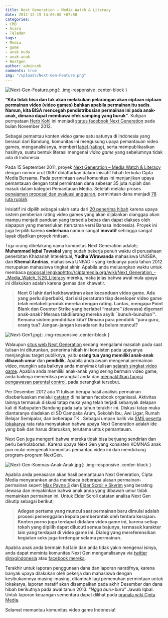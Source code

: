 ```yaml
---
title: Next Generation – Media Watch & Literacy
date: 2012-12-19 14:05:00 +07:00
categories:
- CMB
- Acara
- Teladan
tags:
- Media
- game
- anak muda
- anak-anak
- Nextgen
author: admincmb
comments: true
img: "/uploads/Next-Gen-Feature.png"
---
```


![Next-Gen-Feature.png](/uploads/Next-Gen-Feature.png){: .img-responsive .center-block }

**“Kita tidak bisa dan tak akan melakukan pelarangan akan ciptaan ciptaan permainan video (video games) bahkan apabila permainan itu sadis. Namun, kita BISA mencegah pendistribusian permainan ini pada anak-anak, dimana dapat membawa efek samping yang buruk”**. Kutipan pernyataan [Herb Kohl](http://www.kohl.senate.gov/) ini menjadi [status facebook Next Generation](http://www.facebook.com/nxgindonesia/posts/508960595805291) pada bulan November 2012.

Sebagai pemantau konten video game satu satunya di Indonesia yang berasal dari Bandung, komunitas ini mengusung upaya pemantauan video games, menganalisisnya, memberi [label (rating)](http://nxgindonesia.org/rating-nxg-indonesia), serta mempublikasikan hasilnya, suatu bentuk literasi mengenai *video game* yang sebelumnya tidak ada di Indonesia.

Pada 15 September 2011, proyek [Next Generation – Media Watch & Literacy](http://www.ciptamedia.org/2011/09/17/next-generation-media-watch-literacy/) dengan nomor urut 0597 didaftarkan dalam inisiatif hibah terbuka Cipta Media Bersama. Pada permintaan awal komunitas ini menjanjikan upaya pemantauan dengan total permintaan dana sebesar 35 juta rupiah dan masuk dalam kategori Pemantauan Media. Setelah melalui proses [penajaman proposal dan evaluasi anggaran](http://www.ciptamedia.org/2011/10/11/penajaman-proposal-dan-evaluasi-anggaran-untuk-calon-penerima-hibah/), permintaan dana menjadi [78 juta rupiah](http://ciptamedia.org/wiki/Next_Generation_–_Media_Watch_%26_Literacy/Rencana_Anggaran).

Inisiatif ini dipilih sebagai salah satu dari [20 penerima hibah](http://www.wikimedia.or.id/wiki/Cipta_Media_Bersama_Menganugrahkan_1_Juta_Dolar_AS_Kepada_20_Pemohon_Hibah_Untuk_Perbaikan_Media_di_Indonesia) karena upaya sistem pemberian rating video games yang akan dijalankan dianggap akan mampu menjadi panduan yang tersedia bebas dan dapat diakses oleh siapapun yang memerlukan (terutama versi Bahasa Indonesia). Proyek ini juga terpilih karena **sederhana** namun sangat **inovatif** sehingga sangat layak dijadikan proyek rintisan.

Tiga orang dibelakang nama komunitas Next Generation adalah; **Muhammad Iqbal Tawakal** yang sudah bekerja penuh waktu di perusahaan penerbitan Khazanah Intelektual, **Yudha Wirawanda** mahasiswa UNISBA, dan **Khemal Andrias**, mahasiswa UNPAD – yang keduanya pada tahun 2012 merupakan mahasiswa tingkat akhir. Apabila anda meluangkan waktu untuk membaca [proposal lengkap](http://ciptamedia.org/wiki/Next_Generation_-_Media_Watch_%26_Literacy)http://ciptamedia.org/wiki/Next_Generation_-_Media_Watch_%26_Literacy mereka, maka jelas bahwa awal mula upaya ini dilakukan adalah karena gemas dan khawatir.

> **Next G lahir dari kekhawatiran akan kecanduan video game. Ada yang perlu diperbaiki, dari sisi peraturan tiap developer video game telah melabeli produk mereka dengan rating. Lantas, mengapa Point Blank dan Counter Strike yang berlabel “mature” (dewasa) digemari anak-anak? Merasa takdilarang mereka asyik ˜bunuh-bunuhan™. Kemana sistem pendidikan kita? Dimana para pendidik “para guru, orang tua? Jangan-jangan kesadaran itu belum muncul?**

![Next-Gen1.jpg](/uploads/Next-Gen1.jpg){: .img-responsive .center-block }

Walaupun [situs web Next Generation](http://nxgindonesia.org/) sedang mengalami masalah pada saat tulisan ini diturunkan, penerima hibah ini konsisten pada upayanya menjangkau target publiknya, yaitu  **orang tua yang memiliki anak-anak dibawah umur** dan **pendidik**. Apabila anda awam mengenai permainan video, mungkin ada baiknya anda menyimak tulisan [sejarah singkat video game](http://nxgindonesia.org/artikel/sejarah-singkat-video-game-13). Apabila anda memiliki anak-anak yang sering bermain video game, anda baiknya memeriksa perangkat anda dan [mengaktifkan fungsi pengawasan parental control](http://nxgindonesia.org/2012/07), pada perangkat tersebut.

Per Desember 2012 ada 11 tulisan berupa hasil analisis permainan disebarluaskan melalui [catatan](http://www.facebook.com/nxgindonesia?sk=notes) di halaman facebook organisasi. Aktivitas lainnya termasuk diskusi tatap muka yang telah terjadi sebanyak delapan kali di Kabupaten Bandung pada satu tahun terakhir ini. Diskusi tatap muka diantaranya diadakan di SD Campaka Arum, Sekolah Ibu, Awi Ligar, Rumah Belajar Semipalar, dan beberapa TK . Sebagai umpan balik via [SMS peserta lokakarya](http://lapor.ciptamedia.org/reports/index/?c=16&sw=107.609811,-6.914744&ne=107.609811,-6.914744) rata rata menyatakan bahwa upaya Next Generation adalah ide yang baik dan harus diteruskan, terutama untuk pemantauan.

Next Gen juga mengerti bahwa mereka tidak bisa berjuang sendirian dan perlu berkolaborasi. Karena upaya Next Gen yang konsisten KOMNAS anak pun mulai mengenali komunitas pemantau video ini dan mendukung program-program NextGen.

![Next-Gen-Komnas-Anak-Anak.jpg](/uploads/Next-Gen-Komnas-Anak-Anak.jpg){: .img-responsive .center-block }

Apabila anda penasaran akan hasil pemantauan Next Generation, Cipta Media menyarankan anda membaca beberapa ulasan permainan-permainan sepert [Max Payne 3](http://www.facebook.com/notes/next-generation/rating-max-payne-3-dewasa/491097394258278) dan [Elder Scroll v Skyrim](http://www.facebook.com/notes/next-generation/rating-elder-scroll-v-skyrim-d18/472878012746883) yang berating dewasa dan meyakinkan bahwa anak anda yang dibawah umur tidak memainkan permainan ini. Untuk Elder Scroll catatan analisa Next Gen dikutip sebagai berikut;

> **Adegan pertama yang muncul saat permainan baru dimulai adalah prosesi pemenggalan kepala pemberontak oleh tentara kerajaan. Konten porno juga terdapat didalam video game ini, karena setiap tokoh yang dipilih dapat dilucuti semua bajunya, termasuk karakter lain yang terdapat di video game ini. Dialog yang mereferensikan kegiatan seks juga terdengar selama permainan.**

Apabila anak anda bermain hal lain dan anda tidak yakin mengenai isinya, anda dapat meminta komunitas Next Gen menganalisanya via [twitter @nxgindonesia](https://twitter.com/nxgindonesia) atau [facebook mereka](http://www.facebook.com/nxgindonesia).

Terakhir untuk laporan penggunaan dana dan laporan naratifnya, karena banyak upaya dilakukan oleh pekerja dan mahasiswa dengan kesibukannnya masing-masing, ditambah lagi pemenuhan permintaan untuk lokakarya, laporan naratif akan disampaikan pada akhir Desember dan dana hibah berikutnya pada awal tahun 2013. “*Ngga buru-buru*” Jawab Iqbal. Untuk laporan keuangan sementara dapat dilihat pada [pranala wiki Cipta Media](http://ciptamedia.org/wiki/Next_Generation_–_Media_Watch_%26_Literacy/Laporan_Penggunaan_Dana).

Selamat memantau komunitas video game Indonesia!